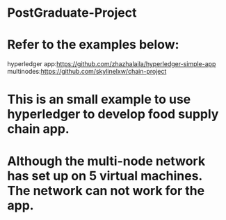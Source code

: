 # PostGraduate-Project
# Refer to the examples below:
hyperledger app:https://github.com/zhazhalaila/hyperledger-simple-app
multinodes:https://github.com/skylinelxw/chain-project

# This is an small example to use hyperledger to develop food supply chain app.
# Although the multi-node network has set up on 5 virtual machines. The network can not work for the app.

